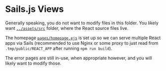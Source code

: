 # Sails.js Views

Generally speaking, you do not want to modify files in this folder. You likely want [`../assets/src`](../assets/src) folder, where the React source files live.

The homepage [`pages/homepage.ejs`](pages/homepage.ejs) is set up so we can serve multiple React apps via Sails (recommended to use Nginx or some proxy to just read from `.tmp/public/REACT_APP` after running `npm run build`).

The error pages are still in-use, when appropriate however, and you will likely want to modify those.
